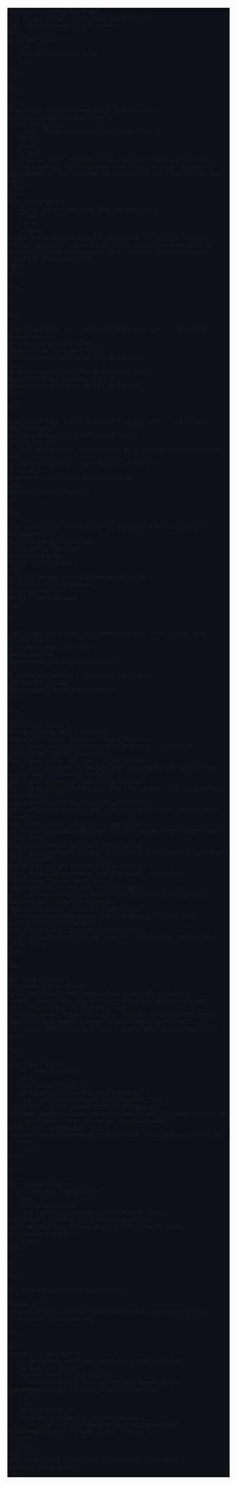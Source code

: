 <div style="background:#0D1117">

    <h2 align="left">Hi you there...
    <img align="center" width="50px" height="50px" src="./plus/Main/hello.gif" alt="">
    <br>
    <p align="center">I'm
        <i>
        Gabriel Campos Lima Alves
        </i>
    </p>
    </h2>

    <br>

    <div>
    <img width="210px" height="150px" align="right" src="./plus/Main/top.png" alt="">
    <divalign="left" >
        <span  style="font-size: 10px" align="left">
        EN-USA:
        </br>
        </span>
        <h3>I am a I.T. student who is passionate about writing code, solving problems, and automating stuff, and i'm always looking for improvement and new knowledge to build better solutions through apps.</h3>
    </div>
    </br>
    <div align="left">
        <span  style="font-size: 10px" align="left">
        PT-BR:
        </br>
        </span>
    <h3>Eu sou um estudante de T.I. apaixonado por escrever códigos, resolver problemas e automatizar coisas, estou sempre em busca de melhorias e novos conhecimentos para construir melhores soluções através de aplicações.</h3>
    </h3>
    </div>

    <br>

    <hr>

    <br>

    <img align="left" src="./plus/Main/tip1.png" alt="" width="58px" height="55px">
    <p style="margin-left: 5em">
    Actually i am studying I.T. in
    <b>Universidade Federal de Juiz de Fora</b>
    </p>
    <p style="margin-left: 5em;margin-top: -10px">
    Atualmente estou estudando T.I. na
    <b>Universidade Federal de Juiz de Fora</b>
    </p>

    <br>

    <img align="left" src="./plus/Main/tip2.png" alt="" width="58px" height="55px">
    <p style="margin-left: 5em" align="left">
    Looking for the
    <b>first professional experience</b> as a <b>Front-end Developer</b>
    </p>
    <p style="margin-top: -10px; margin-left: 5em">
    Em busca da
    <b>primeira experiência profissional</b>
    como
    <b>Front-end Developer</b>
    </p>

    <br>

    <img align="left" src="./plus/Main/tip3.png" alt="" width="58px" height="55px">
    <p style="margin-left: 5em">
    I’m currently learning
    <b>Frameworks</b>
    (React - React Native)
    </p>
    <p style="margin-top: -10px;margin-left: 5em">
    No momento estou aprendendo
    <b>Frameworks</b>
    (React - React Native)
    </p>

    <br>

    <img align="left" src="./plus/Main/tip4.png" alt="" width="58px" height="55px">
    <p style="margin-left: 5em">
    How to reach me
    <b>dev.camposgabriel@gmail.com</b>
    </p>
    <p style="margin-top: -10px;margin-left: 5em">
    Como chegar até mim
    <b>dev.camposgabriel@gmail.com</b>
    </p>

    <br>

    <div align="center">
    <h3> Some of my skills are </h3>
    <img style="cursor: pointer;" align="center" src="./plus\Languages\jss.png" alt="JavaScript" width="65px" height="60px" title="JavaScript">
    <img style="cursor: pointer;" align="center" src="./plus\Languages\typescript.png" alt="TypeScript" width="48px" height="48px" title="TypeScript">
    <img style="cursor: pointer;" align="center" src="./plus\Languages\html.png" alt="HTML" width="46px" height="50px" title="HTML">
    <img style="cursor: pointer;" align="center" src="./plus\Languages\css.png" alt="CSS" width="46px" height="46px" title="CSS">
    <img style="cursor: pointer;" align="center" src="./plus\Languages\gitg.png" alt="Git" width="50px" height="50px" title="Git">
    <img style="cursor: pointer;" align="center" src="./plus\Languages\git.png" alt="GitHub" width="60px" height="60px" title="GitHub">
    <img style="cursor: pointer;" align="center" src="./plus\Languages\react.png" alt="React" width="60px" height="60px" title="React">
    <img style="cursor: pointer;" align="center" src="./plus\Languages\reactN.png" alt="ReactNative" width="60px" height="60px" title="ReactNative">
    <img style="cursor: pointer;" align="center" src="./plus\Languages/nextjs.png" alt="Next.js" width="50px" height="55px" title="Next.js">
    <img style="cursor: pointer;" align="center" src="./plus\Languages\cpp.png" alt="C++" width="55px" height="55px" title="C++">
    </div>

    <br>

    <div align="center">
    <h3 >Connect with me</h3>
    <a align="center" href="https://instagram.com/dev.camposg" target="_blank"><img align="center" src="./plus/Networks/ig.png" alt="" width="60px" height="60px"></a>
    <a align="center" href="https://www.linkedin.com/in/gabriel-campos-lima-alves-947554249/" target="_blank"><img align="center" src="./plus/Networks/in.png" alt="" width="60px" height="60px"></a>
    </div>

    <br>

    <div align="center">
        <h3 >Git Stats</h3>
        <br>
        <div align="center">
        <a href="https://github.com/CamposCodes">
        <img style="margin-right: 1rem" height="150em" src="https://github-readme-stats.vercel.app/api?username=CamposCodes&count_private=true&include_all_commits=true&show_icons=true&theme=tokyonight&hide_border=false&show_owner=true"/>
        <img height="150em" src="https://github-readme-stats.vercel.app/api/top-langs/?username=CamposCodes&theme=tokyonight&hide_border=false&&layout=compact"/>
        </a>
        </div>
    </div>

    <br>

    <div align="center">
        <h3 >GitHub Trophies</h3>
        <br>
        <div align="center">
        <img style="margin-right: 1rem" height="150em" src="https://github-profile-trophy.vercel.app/?username=CamposCodes&theme=tokyonight&no-frame=false&no-bg=false&margin-w=4"/>
        </div>
    </div>

    <br>

    <br>

    <h3 align="center">Snake Commits</h3>

    ![snake gif](https://github.com/CamposCodes/CamposCodes/blob/output/github-contribution-grid-snake.svg)

    <br>

    <div>
    <details  align="left">
        <summary>More about me...(Mais sobre mim)</summary>
        <p display="flex">
        <h5>Fun facts: I also produce
            <a href="https://www.youtube.com/channel/UCg8K-3VphWMQ4NsOvlYjF9g" target="_blank" > songs </a>
        </h5>
        </p>
        <p display="flex">
        <h5>Fatos Curiosos: Eu produzo músicas
            <a href="https://www.youtube.com/channel/UCg8K-3VphWMQ4NsOvlYjF9g" target="_blank" > songs </a>
        </h5>
        </p>
    </details>
    <img align="right" src="https://visitcount.itsvg.in/api?id=CamposCodes&color=12"/>
    </div>

</div>
